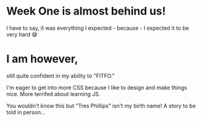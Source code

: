 # Week One is almost behind us!
I have to say, it was everything I expected - because - I expected it to be very hard :sweat_smile:
# I am however,
still quite confident in my ability to "FITFO."


I'm eager to get into more CSS because I like to design and make things nice. More terrifed about learning JS.


You wouldn't know this but "Tres Phillips" isn't my birth name! A story to be told in person...
